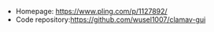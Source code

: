 - Homepage: https://www.pling.com/p/1127892/
- Code repository:https://github.com/wusel1007/clamav-gui
